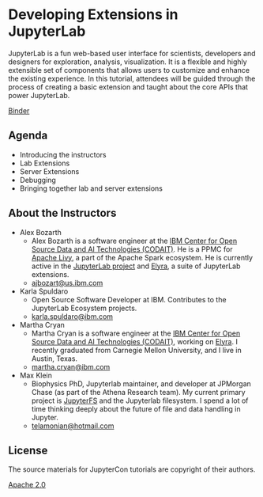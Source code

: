 # Developing Extensions in JupyterLab

JupyterLab is a fun web-based user interface for scientists, developers and designers for exploration, analysis, visualization. It is a flexible and highly extensible set of components that allows users to customize and enhance the existing experience. In this tutorial, attendees will be guided through the process of creating a basic extension and taught about the core APIs that power JupyterLab.


[Binder](https://gke.mybinder.org/v2/gh/deathbeds/_fam/07-25-2020?urlpath=git-pull%3Frepo%3Dhttps%253A%252F%252Fgithub.com%252Fmarthacryan%252Fjupytercon2020-developingextensions%26urlpath%3Dlab%252Ftree%252Fjupytercon2020-developingextensions%README.md%26branch%3Dmaster)


## Agenda

* Introducing the instructors
* Lab Extensions
* Server Extensions
* Debugging
* Bringing together lab and server extensions

## About the Instructors

* Alex Bozarth
    * Alex Bozarth is a software engineer at the [IBM Center for Open Source Data and AI Technologies (CODAIT)](https://www.ibm.com/opensource/centers/codait/). He is a PPMC for [Apache Livy](https://livy.apache.org), a part of the Apache Spark ecosystem. He is currently active in the [JupyterLab project](https://jupyterlab.readthedocs.io/en/stable/) and [Elyra](https://elyra.readthedocs.io/en/latest/), a suite of JupyterLab extensions.
    * ajbozart@us.ibm.com
* Karla Spuldaro
    * Open Source Software Developer at IBM. Contributes to the JupyterLab Ecosystem projects.
    * karla.spuldaro@ibm.com
* Martha Cryan
    * Martha Cryan is a software engineer at the [IBM Center for Open Source Data and AI Technologies (CODAIT)](https://www.ibm.com/opensource/centers/codait/), working on [Elyra](https://github.com/elyra-ai/elyra). I recently graduated from Carnegie Mellon University, and I live in Austin, Texas.
    * martha.cryan@ibm.com
* Max Klein
    * Biophysics PhD, Jupyterlab maintainer, and developer at JPMorgan Chase (as part of the Athena Research team). My current primary project is [JupyterFS](https://github.com/jpmorganchase/jupyter-fs) and the Jupyterlab filesystem. I spend a lot of time thinking deeply about the future of file and data handling in Jupyter.
    * telamonian@hotmail.com

## License

The source materials for JupyterCon tutorials are copyright of their authors.

[Apache 2.0](LICENSE.txt)
